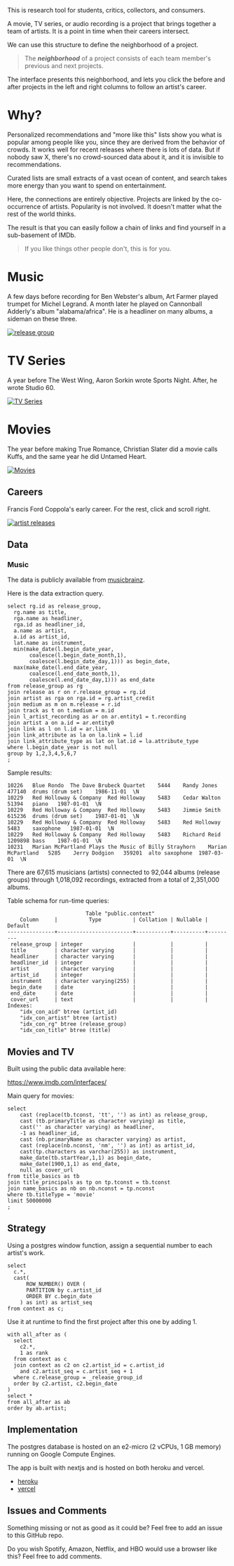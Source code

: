 This is research tool for students, critics, collectors, and consumers.

A movie, TV series, or audio recording is a project that brings together a team of artists.  It is a point in time when their careers intersect.  

We can use this structure to define the neighborhood of a project.

> The **<i>neighborhood</i>** of a project consists of each team member's previous and next projects.

The interface presents this neighborhood, and lets you click the before and after projects in the left and right columns to follow an artist's career.

 
# Why?

Personalized recommendations and "more like this" lists show you what is popular among people like you, since they are derived from the behavior of crowds. It works well for recent releases where there is lots of data. But if nobody saw X, there's no crowd-sourced data about it, and it is invisible to recommendations.

Curated lists are small extracts of a vast ocean of content, and search takes more energy than you want to spend on entertainment.

Here, the connections are entirely objective.  Projects are linked by the co-occurrence of artists.  Popularity is not involved.  It doesn't matter what the rest of the world thinks. 

The result is that you can easily follow a chain of links and find yourself in a sub-basement of IMDb.

>If you like things other people don't, this is for you.


# Music

A few days before recording for Ben Webster's album, Art Farmer played trumpet for Michel Legrand.  A month later he played on Cannonball Adderly's album "alabama/africa".  He is a headliner on many albums, a sideman on these three.

[![release group](public/headliners-and-sidemen-release-group.png)](https://headliners-and-sidemen.herokuapp.com/release_group/de2c03d0-5eaa-3934-b616-2ef7f0959895)

# TV Series

A year before The West Wing, Aaron Sorkin wrote Sports Night.  After, he wrote Studio 60.

[![TV Series](public/cast-and-crew-tv.png)](https://cast-and-crew.herokuapp.com/release_group/tt0200276)

# Movies
The year before making True Romance, Christian Slater did a movie calls Kuffs, and the same year he did Untamed Heart.

[![Movies](public/cast-and-crew-movie.png)](https://movies-and-actors.herokuapp.com/release_group/tt0108399)

## Careers

Francis Ford Coppola's early career.  For the rest, click and scroll right.

[![artist releases](public/headliners-and-sidemen-artist-releases.png)](https://movies-and-actors.herokuapp.com/artist_releases/nm0000338)


## Data

### Music

The data is publicly available from [musicbrainz](https://musicbrainz.org/doc/MusicBrainz_Database).  

Here is the data extraction query.  

```
select rg.id as release_group,
  rg.name as title,
  rga.name as headliner, 
  rga.id as headliner_id,
  a.name as artist,
  a.id as artist_id,
  lat.name as instrument, 
  min(make_date(l.begin_date_year, 
       coalesce(l.begin_date_month,1), 
       coalesce(l.begin_date_day,1))) as begin_date, 
  max(make_date(l.end_date_year, 
       coalesce(l.end_date_month,1), 
       coalesce(l.end_date_day,1))) as end_date
from release_group as rg
join release as r on r.release_group = rg.id
join artist as rga on rga.id = rg.artist_credit
join medium as m on m.release = r.id
join track as t on t.medium = m.id
join l_artist_recording as ar on ar.entity1 = t.recording
join artist a on a.id = ar.entity0
join link as l on l.id = ar.link
join link_attribute as la on la.link = l.id
join link_attribute_type as lat on lat.id = la.attribute_type
where l.begin_date_year is not null
group by 1,2,3,4,5,6,7
;
```

Sample results:
```
10226	Blue Rondo	The Dave Brubeck Quartet	5444	Randy Jones	477140	drums (drum set)	1986-11-01	\N
10229	Red Holloway & Company	Red Holloway	5483	Cedar Walton	51394	piano	1987-01-01	\N
10229	Red Holloway & Company	Red Holloway	5483	Jimmie Smith	615236	drums (drum set)	1987-01-01	\N
10229	Red Holloway & Company	Red Holloway	5483	Red Holloway	5483	saxophone	1987-01-01	\N
10229	Red Holloway & Company	Red Holloway	5483	Richard Reid	1209898	bass	1987-01-01	\N
10231	Marian McPartland Plays the Music of Billy Strayhorn	Marian McPartland	5285	Jerry Dodgion	359201	alto saxophone	1987-03-01	\N
```

There are 67,615 musicians (artists) connected to 92,044 albums (release groups) through 1,018,092 recordings, extracted from a total of 2,351,000 albums.

Table schema for run-time queries:
```
                         Table "public.context"
    Column     |          Type          | Collation | Nullable | Default 
---------------+------------------------+-----------+----------+---------
 release_group | integer                |           |          | 
 title         | character varying      |           |          | 
 headliner     | character varying      |           |          | 
 headliner_id  | integer                |           |          | 
 artist        | character varying      |           |          | 
 artist_id     | integer                |           |          | 
 instrument    | character varying(255) |           |          | 
 begin_date    | date                   |           |          | 
 end_date      | date                   |           |          | 
 cover_url     | text                   |           |          | 
Indexes:
    "idx_con_aid" btree (artist_id)
    "idx_con_artist" btree (artist)
    "idx_con_rg" btree (release_group)
    "idx_con_title" btree (title)
```

## Movies and TV

Built using the public data available here:

https://www.imdb.com/interfaces/

Main query for movies:

```
select 
    cast (replace(tb.tconst, 'tt', '') as int) as release_group,
    cast (tb.primaryTitle as character varying) as title, 
    cast('' as character varying) as headliner,
    -1 as headliner_id,
    cast (nb.primaryName as character varying) as artist,
    cast (replace(nb.nconst, 'nm', '') as int) as artist_id,
    cast(tp.characters as varchar(255)) as instrument,
    make_date(tb.startYear,1,1) as begin_date,
    make_date(1900,1,1) as end_date,
    null as cover_url
from title_basics as tb
join title_principals as tp on tp.tconst = tb.tconst
join name_basics as nb on nb.nconst = tp.nconst
where tb.titleType = 'movie'
limit 50000000
;
```

## Strategy

Using a postgres window function, assign a sequential number to each artist's work.  

```
select 
  c.*,
  cast(
      ROW_NUMBER() OVER (
      PARTITION by c.artist_id
      ORDER BY c.begin_date
    ) as int) as artist_seq
from context as c;
```

Use it at runtime to find the first project after this one by adding 1.

```
with all_after as (
  select 
    c2.*, 
    1 as rank
  from context as c 
  join context as c2 on c2.artist_id = c.artist_id 
    and c2.artist_seq = c.artist_seq + 1
  where c.release_group = _release_group_id 
  order by c2.artist, c2.begin_date
)
select *
from all_after as ab
order by ab.artist;
```

## Implementation

The postgres database is hosted on an e2-micro (2 vCPUs, 1 GB memory) running on Google Compute Engines.

The app is built with nextjs and is hosted on both heroku and vercel.
- [heroku](https://headliners-and-sidemen.herokuapp.com/)
- [vercel](https://headliners-and-sidemen.vercel.app/)

## Issues and Comments

Something missing or not as good as it could be?  Feel free to add an issue to this GitHub repo.  

 Do you wish Spotify, Amazon, Netflix, and HBO would use a browser like this?  Feel free to add comments. 